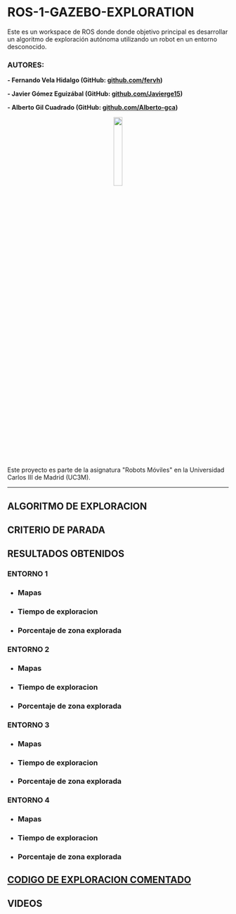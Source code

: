 # ROS-1-GAZEBO-EXPLORATION
Este es un workspace de ROS donde donde objetivo principal es desarrollar un algoritmo de exploración autónoma utilizando un robot en un entorno desconocido.

### AUTORES:

**- Fernando Vela Hidalgo (GitHub: [github.com/fervh](https://github.com/fervh))**

**- Javier Gómez Eguizábal (GitHub: [github.com/Javierge15](https://github.com/Javierge15))**

**- Alberto Gil Cuadrado (GitHub: [github.com/Alberto-gca](https://github.com/Alberto-gca))**

<p align="center">
  <img src="https://upload.wikimedia.org/wikipedia/en/thumb/5/5e/Gazebo_logo_without_text.svg/480px-Gazebo_logo_without_text.svg.png" width = 20%/>
</p>

Este proyecto es parte de la asignatura "Robots Móviles" en la Universidad Carlos III de Madrid (UC3M).

----

## ALGORITMO DE EXPLORACION

## CRITERIO DE PARADA 

## RESULTADOS OBTENIDOS
### ENTORNO 1
- ### Mapas
- ### Tiempo de exploracion
- ### Porcentaje de zona explorada

### ENTORNO 2
- ### Mapas
- ### Tiempo de exploracion
- ### Porcentaje de zona explorada

### ENTORNO 3
- ### Mapas
- ### Tiempo de exploracion
- ### Porcentaje de zona explorada

### ENTORNO 4
- ### Mapas
- ### Tiempo de exploracion
- ### Porcentaje de zona explorada

## [CODIGO DE EXPLORACION COMENTADO](Codigo.py)

## VIDEOS
